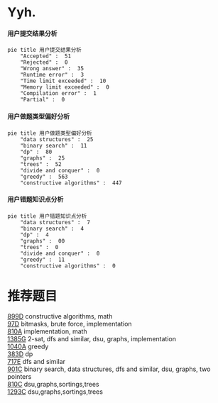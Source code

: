 # Yyh.

<!-- tabs:start -->



#### **用户提交结果分析**

```mermaid
pie title 用户提交结果分析
    "Accepted" :  51
    "Rejected" :  0
    "Wrong answer" :  35
    "Runtime error" :  3
    "Time limit exceeded" :  10
    "Memory limit exceeded" :  0
    "Compilation error" :  1
    "Partial" :  0
```

#### **用户做题类型偏好分析**

```mermaid
pie title 用户做题类型偏好分析
    "data structures" :  25
    "binary search" :  11
    "dp" :  80
    "graphs" :  25
    "trees" :  52
    "divide and conquer" :  0
    "greedy" :  563
    "constructive algorithms" :  447
```
#### **用户错题知识点分析**

```mermaid
pie title 用户错题知识点分析
    "data structures" :  7
    "binary search" :  4
    "dp" :  4
    "graphs" :  00
    "trees" :  0
    "divide and conquer" :  0
    "greedy" :  11
    "constructive algorithms" :  0
```



<!-- tabs:end -->
# 推荐题目
[899D](https://codeforces.com/contest/899/problem/D)		constructive algorithms,
                        math		  
[97D](https://codeforces.com/contest/97/problem/D)		bitmasks,
                        brute force,
                        implementation		  
[810A](https://codeforces.com/contest/810/problem/A)		implementation,
                        math		  
[1385G](https://codeforces.com/contest/1385/problem/G)		2-sat,
                        dfs and similar,
                        dsu,
                        graphs,
                        implementation		  
[1040A](https://codeforces.com/contest/1040/problem/A)		greedy		  
[383D](https://codeforces.com/contest/383/problem/D)		dp		  
[717E](https://codeforces.com/contest/717/problem/E)		dfs and similar		  
[901C](https://codeforces.com/contest/901/problem/C)		binary search,
                        data structures,
                        dfs and similar,
                        dsu,
                        graphs,
                        two pointers		  
[810C](https://codeforces.com/contest/810/problem/C)		dsu,graphs,sortings,trees		  
[1293C](https://codeforces.com/contest/1293/problem/C)		dsu,graphs,sortings,trees		  

